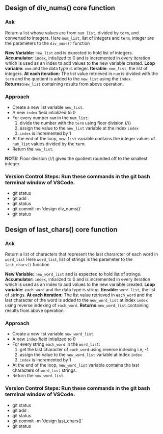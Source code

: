## Design of div_nums() core function 

### Ask
Return a list whose values are from `num_list`, divided by `term`, and converted to integers.
Here `num_list`, list of integers and `term`, integer are the parameters to the `div_nums()` function

**New Variable:** `new_list` and is expected to hold list of integers.
**Accumulator:** `index`, intialized to 0 and is incremented in every iteration which is used as an index to add values to the new variable created.
**Loop variable:** `num` and the data type is integer.
**Iterable:** `num_list`, the list of integers.
**At each iteration:** The list value retrieved in `num` is divided with the `term` and the quotient is added to the `new_list` using the `index`.
**Returns:**`new_list` containing results from above operation.

### Approach
- Create a new list variable `new_list`.
- A new `index` field intialized to 0
- For every number `num` in the `num_list`:
    1. divide the number with the `term` using floor division (//)
    2. assign the value to the `new_list` variable at the index `index`
    3. `index` is incremented by 1
- At the end of the loop, `new_list` variable contains the integer values of `num_list` values divided by the `term`.
- Return the `new_list`.

**NOTE:** Floor division (//) gives the quotient rounded off to the smallest integer.

### Version Control Steps: Run these commands in the git bash terminal window of VSCode.
- git status
- git add .
- git status
- git commit -m 'design div_nums()`
- git status



## Design of last_chars() core function
### Ask
Return a list of characters that represent the last chararcter of each word in `word_list`
Here `word_list`, list of strings is the parameter to the `last_chars()` function

**New Variable:** `new_word_list` and is expected to hold list of strings.
**Accumulator:** `index`, intialized to 0 and is incremented in every iteration which is used as an index to add values to the new variable created.
**Loop variable:** `each_word` and the data type is string.
**Iterable:** `word_list`, the list of strings.
**At each iteration:** The list value retrieved in `each_word` and the last character of the word is added to the `new_word_list` at index `index` using reverse indexing of `each_word`.
**Returns:**`new_word_list` containing results from above operation.

### Approach
- Create a new list variable `new_word_list`.
- A new `index` field intialized to 0
- For every string `each_word` in the `word_list`:
    1. get the last character of `each_word` using reverse indexing i.e, -1
    2. assign the value to the `new_word_list` variable at index `index`
    3. `index` is incremented by 1
- At the end of the loop, `new_word_list` variable contains the last characters of `word_list` strings.
- Return the `new_word_list`.

### Version Control Steps: Run these commands in the git bash terminal window of VSCode.
- git status
- git add .
- git status
- git commit -m 'design last_chars()`
- git status